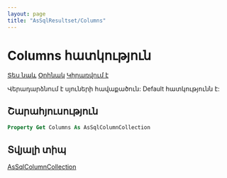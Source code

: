 ```yaml
---
layout: page
title: "AsSqlResultset/Columns"
---
```



# Columns հատկություն

[Տես նաև](../AsSqlResultset.md) [Օրինակ](../../Examples/AsSqlResultset.md) [Կիրառվում է](../AsSqlResultset.md)

Վերադարձնում է սյուների հավաքածուն: Default հատկությունն է:

## Շարահյուսություն

``` vb
Property Get Columns As AsSqlColumnCollection
```


## Տվյալի տիպ

[AsSqlColumnCollection](../AsSqlColumnCollection.md)